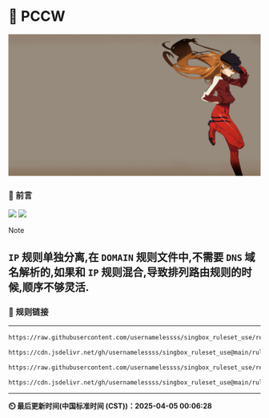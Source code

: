 
# 🧸 PCCW
![](https://raw.githubusercontent.com/usernamelessss/picture-bed/main/images/202504042256831.jpg)
### 📣 前言
![](https://shields.io/badge/-移除重复规则-ff69b4) ![](https://shields.io/badge/-IP&nbsp;规则单独存放不与&nbsp;DOMAIN&nbsp;等混合-green)
> [!NOTE]
**`IP` 规则单独分离,在 `DOMAIN` 规则文件中,不需要 `DNS` 域名解析的,如果和 `IP` 规则混合,导致排列路由规则的时候,顺序不够灵活.**
---

###  🔗 规则链接
---

```url
https://raw.githubusercontent.com/usernamelessss/singbox_ruleset_use/refs/heads/main/rule/PCCW/PCCW_No_IP.json
```

```url
https://cdn.jsdelivr.net/gh/usernamelessss/singbox_ruleset_use@main/rule/PCCW/PCCW_No_IP.json
```

```url
https://raw.githubusercontent.com/usernamelessss/singbox_ruleset_use/refs/heads/main/rule/PCCW/PCCW_No_IP.srs
```

```url
https://cdn.jsdelivr.net/gh/usernamelessss/singbox_ruleset_use@main/rule/PCCW/PCCW_No_IP.srs
```

---
**⏲️ 最后更新时间(中国标准时间 (CST))：2025-04-05 00:06:28**